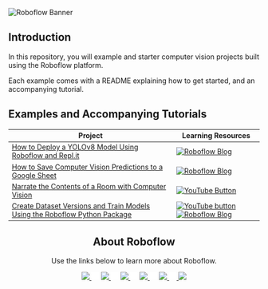 ![Roboflow Banner](https://media.roboflow.com/notebooks/template/roboflow-examples-banner-dark.png?ik-sdk-version=javascript-1.4.3&updatedAt=1673027552530)

## Introduction

In this repository, you will example and starter computer vision projects built using the Roboflow platform.

Each example comes with a README explaining how to get started, and an accompanying tutorial.

## Examples and Accompanying Tutorials

| Project | Learning Resources |
| --- | --- |
| [How to Deploy a YOLOv8 Model Using Roboflow and Repl.it](./deploy-to-web/) | [![Roboflow Blog](https://raw.githubusercontent.com/roboflow-ai/notebooks/main/assets/badges/roboflow-blogpost.svg)](https://blog.roboflow.com/deploy-yolov8-models-to-replit/)|
| [How to Save Computer Vision Predictions to a Google Sheet](./save-to-spreadsheet/) | [![Roboflow Blog](https://raw.githubusercontent.com/roboflow-ai/notebooks/main/assets/badges/roboflow-blogpost.svg)](https://blog.roboflow.com/save-computer-vision-predictions-google-sheets/)|
| [Narrate the Contents of a Room with Computer Vision](./model-training-and-versioning-demo/) | [![YouTube Button](https://camo.githubusercontent.com/31485b76bc4c4d1b73e0c55965675990d1ad50ee6b6729778ed17e7517a50538/68747470733a2f2f6261646765732e616c65656e34322e636f6d2f7372632f796f75747562652e737667)](https://youtu.be/Zig8tKct2n0) |
| [Create Dataset Versions and Train Models Using the Roboflow Python Package](./text-to-speech/) | [![YouTube button](https://camo.githubusercontent.com/31485b76bc4c4d1b73e0c55965675990d1ad50ee6b6729778ed17e7517a50538/68747470733a2f2f6261646765732e616c65656e34322e636f6d2f7372632f796f75747562652e737667)](https://www.youtube.com/watch?v=5jaaEOv_eN8) [![Roboflow Blog](https://raw.githubusercontent.com/roboflow-ai/notebooks/main/assets/badges/roboflow-blogpost.svg)](https://blog.roboflow.com/launch-version-export-and-train-models-in-the-roboflow-python-package/)|


<h2 align="center">About Roboflow</h2>

<p align="center">Use the links below to learn more about Roboflow.</p>

<div align="center">
    <a href="https://youtube.com/roboflow">
        <img src="https://media.roboflow.com/notebooks/template/icons/purple/youtube.png?ik-sdk-version=javascript-1.4.3&updatedAt=1672949634652" width="4%"/>
    </a>
    <img src="https://github.com/SkalskiP/SkalskiP/blob/master/icons/transparent.png" width="3%"/>
    <a href="https://roboflow.com">
        <img src="https://media.roboflow.com/notebooks/template/icons/purple/roboflow-app.png?ik-sdk-version=javascript-1.4.3&updatedAt=1672949746649" width="4%"/>
    </a>
    <img src="https://github.com/SkalskiP/SkalskiP/blob/master/icons/transparent.png" width="3%"/>
    <a href="https://www.linkedin.com/company/roboflow-ai/">
        <img src="https://media.roboflow.com/notebooks/template/icons/purple/linkedin.png?ik-sdk-version=javascript-1.4.3&updatedAt=1672949633691" width="4%"/>
    </a>
    <img src="https://github.com/SkalskiP/SkalskiP/blob/master/icons/transparent.png" width="3%"/>
    <a href="https://docs.roboflow.com">
        <img src="https://media.roboflow.com/notebooks/template/icons/purple/knowledge.png?ik-sdk-version=javascript-1.4.3&updatedAt=1672949634511" width="4%"/>
    </a>
    <img src="https://github.com/SkalskiP/SkalskiP/blob/master/icons/transparent.png" width="3%"/>
    <a href="https://disuss.roboflow.com">
        <img src="https://media.roboflow.com/notebooks/template/icons/purple/forum.png?ik-sdk-version=javascript-1.4.3&updatedAt=1672949633584" width="4%" />
    <img src="https://github.com/SkalskiP/SkalskiP/blob/master/icons/transparent.png" width="3%"/>
    <a href="https://blog.roboflow.com">
        <img src="https://media.roboflow.com/notebooks/template/icons/purple/blog.png?ik-sdk-version=javascript-1.4.3&updatedAt=1672949633605" width="4%" />
    </a>
    </a>
</div>
